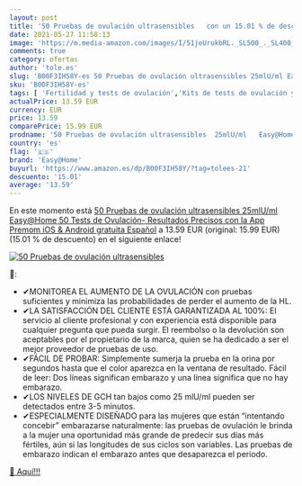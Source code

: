 ```yaml
---
layout: post
title: '50 Pruebas de ovulación ultrasensibles   con un 15.01 % de descuento'
date: 2021-05-27 11:58:13
image: 'https://m.media-amazon.com/images/I/51jeUrukbRL._SL500_._SL400_.jpg'
comments: true
category: ofertas
author: 'tole.es'
slug: 'B00F3IH58Y-es 50 Pruebas de ovulación ultrasensibles 25mlU/ml Easy@Home...'
sku: 'B00F3IH58Y-es'
tags: [ 'Fertilidad y tests de ovulación','Kits de tests de ovulación y fertilidad','Monitores de diagnóstico y salud','Pruebas médicas y tests','Salud y cuidado personal','Suministros y equipamiento médico','android','easy@home', ]
actualPrice: 13.59 EUR
currency: EUR
price: 13.59
comparePrice: 15.99 EUR
prodname: '50 Pruebas de ovulación ultrasensibles  25mlU/ml   Easy@Home 50 Tests de Ovulación- Resultados Precisos con la App Premom  iOS & Android  gratuita Español'
country: 'es'
flag: '🇪🇸'
brand: 'Easy@Home'
buyurl: 'https://www.amazon.es/dp/B00F3IH58Y/?tag=tolees-21'
descuento: '15.01'
average: '13.59'
---
```


En este momento está [50 Pruebas de ovulación ultrasensibles  25mlU/ml   Easy@Home 50 Tests de Ovulación- Resultados Precisos con la App Premom  iOS & Android  gratuita Español](https://www.amazon.es/dp/B00F3IH58Y/?tag=tolees-21) a 13.59 EUR (original: 15.99 EUR) (15.01 %  de descuento) en el siguiente enlace!

[![50 Pruebas de ovulación ultrasensibles  ](https://m.media-amazon.com/images/I/51jeUrukbRL._SL500_._SL400_.jpg)](https://www.amazon.es/dp/B00F3IH58Y/?tag=tolees-21)

🔎:

- ✔MONITOREA EL AUMENTO DE LA OVULACIÓN con pruebas suficientes y minimiza las probabilidades de perder el aumento de la HL.
- ✔LA SATISFACCIÓN DEL CLIENTE ESTÁ GARANTIZADA AL 100%: El servicio al cliente profesional y con experiencia está disponible para cualquier pregunta que pueda surgir. El reembolso o la devolución son aceptables por el propietario de la marca, quien se ha dedicado a ser el mejor proveedor de pruebas de uso.
- ✔FÁCIL DE PROBAR: Simplemente sumerja la prueba en la orina por segundos hasta que el color aparezca en la ventana de resultado. Fácil de leer: Dos líneas significan embarazo y una línea significa que no hay embarazo.
- ✔LOS NIVELES DE GCH tan bajos como 25 mlU/ml pueden ser detectados entre 3-5 minutos.
- ✔ESPECIALMENTE DISEÑADO para las mujeres que están “intentando concebir” embarazarse naturalmente: las pruebas de ovulación le brinda a la mujer una oportunidad más grande de predecir sus días más fértiles, aún si las longitudes de sus ciclos son variables. Las pruebas de embarazo indican el embarazo antes que desaparezca el periodo.

[🛒 Aquí!!!](https://www.amazon.es/dp/B00F3IH58Y/?tag=tolees-21)
